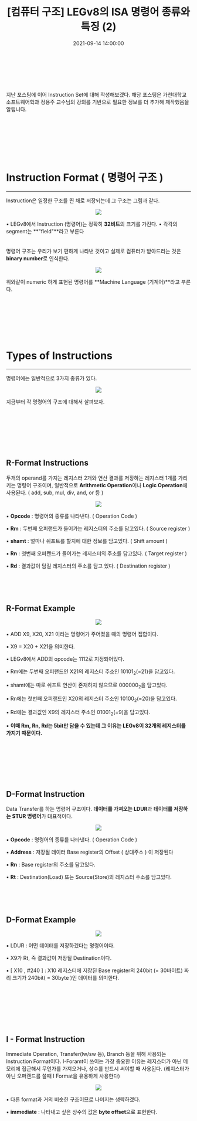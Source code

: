 ﻿---
permalink: /2021-09-12-LEGv8-ISA-Introduction2/
published: true
title: "[컴퓨터 구조] LEGv8의 ISA 명령어 종류와 특징 (2)"
date: 2021-09-14 14:00:00
toc: true
toc_sticky: true
toc_label: "LEGv8의 ISA 명령어 종류와 특징"
categories:
- Computer Architecture
tags:
- Instruction
- Instruction Set Architecture
- ISA
- LEGv8
---

<br><br><br>

지난 포스팅에 이어 Instruction Set에 대해 작성해보겠다. 해당 포스팅은 가천대학교 소프트웨어학과 정용주 교수님의 강의를 기반으로 필요한 정보를 더 추가해 제작했음을 알립니다. 

<br><br><br><br><br><br>

# Instruction Format ( 명령어 구조 )
<hr>
Instruction은 일정한 구조를 띈 채로 저장되는데 그 구조는 그림과 같다.

<p align="center">
<img src="https://github.com/idkim97/idkim97.github.io/blob/master/img/isa1.png?raw=true">
</p>

▪ LEGv8에서 Instruction (명령어)는 정확히 **32비트**의 크기를 가진다.
▪ 각각의 segment는 **"field"**라고 부른다
<br><br><br>
명령어 구조는 우리가 보기 편하게 나타낸 것이고 실제로 컴퓨터가 받아드리는 것은 **binary number**로 인식한다.

<p align="center">
<img src="https://github.com/idkim97/idkim97.github.io/blob/master/img/isa2.png?raw=true">
</p>

위와같이 numeric 하게 표현된 명령어를 **Machine Language (기계어)**라고 부른다.

<br><br><br><br><br><br>

# Types of Instructions
<hr>

명령어에는 일반적으로 3가지 종류가 있다.
<p align="center">
<img src="https://github.com/idkim97/idkim97.github.io/blob/master/img/isa3.png?raw=true">
</p>

지금부터 각 명령어의 구조에 대해서 살펴보자.

<br><br><br><br><br><br>

## R-Format Instructions
두개의 operand를 가지는 레지스터 2개와 연산 결과를 저장하는 레지스터 1개를 가리키는 명령어 구조이며, 일반적으로 **Arithmetic Operation**이나 **Logic Operation**에 사용된다. ( add, sub, mul, div, and, or 등 )

<p align="center">
<img src="https://github.com/idkim97/idkim97.github.io/blob/master/img/isa4.png?raw=true">
</p>

▪ **Opcode** : 명령어의 종류를 나타낸다. ( Operation Code )

▪ **Rm** : 두번째 오퍼랜드가 들어가는 레지스터의 주소를 담고있다. ( Source register )

▪ **shamt** : 얼마나 쉬프트를 할지에 대한 정보를 담고있다. ( Shift amount )

▪ **Rn** : 첫번째 오퍼랜드가 들어가는 레지스터의 주소를 담고있다. ( Target register )

▪ **Rd** : 결과값이 담길 레지스터의 주소를 담고 있다. ( Destination register )

<br><br><br>

## R-Format Example
<p align="center">
<img src="https://github.com/idkim97/idkim97.github.io/blob/master/img/isa5.png?raw=true">
</p>

▪ ADD X9, X20, X21 이라는 명령어가 주어졌을 때의 명령어 집합이다.

▪ X9 = X20 + X21을 의미한다.

▪ LEGv8에서 ADD의 opcode는 1112로 지정되어있다.

▪ Rm에는 두번째 오퍼랜드인 X21의 레지스터 주소인 10101<sub>2</sub>(=21)을 담고있다.

▪ shamt에는 따로 쉬프트 연산이 존재하지 않으므로 000000<sub>2</sub>을 담고있다.

▪ Rn에는 첫번째 오퍼랜드인 X20의 레지스터 주소인 10100<sub>2</sub>(=20)을 담고있다.

▪ Rd에는 결과값인 X9의 레지스터 주소인 01001<sub>2</sub>(=9)을 담고있다.

▪ **이때 Rm, Rn, Rd는 5bit만 담을 수 있는데 그 이유는 LEGv8이 32개의 레지스터를 가지기 때문이다.**

<br><br><br><br><br><br>

## D-Format Instruction
Data Transfer를 하는 명령어 구조이다. **데이터를 가져오는 LDUR**과 **데이터를 저장하는 STUR 명령어**가 대표적이다.

<p align="center">
<img src="https://github.com/idkim97/idkim97.github.io/blob/master/img/isa6.png?raw=true">
</p>

▪ **Opcode** : 명령어의 종류를 나타낸다. ( Operation Code )

▪ **Address** : 저장될 데이터 Base register의 Offset ( 상대주소 ) 이 저장된다 

▪ **Rn** : Base register의 주소를 담고있다.

▪ **Rt** : Destination(Load) 또는 Source(Store)의 레지스터 주소를 담고있다.


<br><br><br>

## D-Format Example
<p align="center">
<img src="https://github.com/idkim97/idkim97.github.io/blob/master/img/isa7.png?raw=true">
</p>

▪  LDUR : 어떤 데이터를 저장하겠다는 명령어이다.

▪  X9가 Rt, 즉 결과값이 저장될 Destination이다.

▪  [ X10 , #240 ] : X10 레지스터에 저장된 Base register의 240bit (= 30바이트) 짜리 크기가 240bit( = 30byte )인 데이터를 의미한다.

<br><br><br><br><br><br>

## I - Format Instruction

Immediate Operation, Transfer(lw/sw 등), Branch 등을 위해 사용되는 Instruction Format이다. I-Foramt이 쓰이는 가장 중요한 이유는 레지스터가 아닌 메모리에 접근해서 무언가를 가져오거나, 상수를 반드시 써야할 때 사용된다. (레지스터가 아닌 오퍼랜드를 쓸때 I Format을 유용하게 사용한다)

<p align="center">
<img src="https://github.com/idkim97/idkim97.github.io/blob/master/img/isa8.png?raw=true">
</p>

▪ 다른 format과 거의 비슷한 구조이므로 나머지는 생략하겠다.

▪ **immediate** : 나타내고 싶은 상수의 값은 **byte offset**으로 표현한다.
